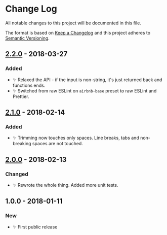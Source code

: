 # Change Log

All notable changes to this project will be documented in this file.

The format is based on [Keep a Changelog](http://keepachangelog.com/)
and this project adheres to [Semantic Versioning](http://semver.org/).

## [2.2.0] - 2018-03-27

### Added

* ✨ Relaxed the API - if the input is non-string, it's just returned back and functions ends.
* ✨ Switched from raw ESLint on `airbnb-base` preset to raw ESLint and Prettier.

## [2.1.0] - 2018-02-14

### Added

* ✨ Trimming now touches only spaces. Line breaks, tabs and non-breaking spaces are not touched.

## [2.0.0] - 2018-02-13

### Changed

* ✨ Rewrote the whole thing. Added more unit tests.

## 1.0.0 - 2018-01-11

### New

* ✨ First public release

[2.2.0]: https://github.com/codsen/string-remove-duplicate-heads-tails/compare/v2.1.0...v2.2.0
[2.1.0]: https://github.com/codsen/string-remove-duplicate-heads-tails/compare/v2.0.0...v2.1.0
[2.0.0]: https://github.com/codsen/string-remove-duplicate-heads-tails/compare/v1.0.0...v2.0.0
